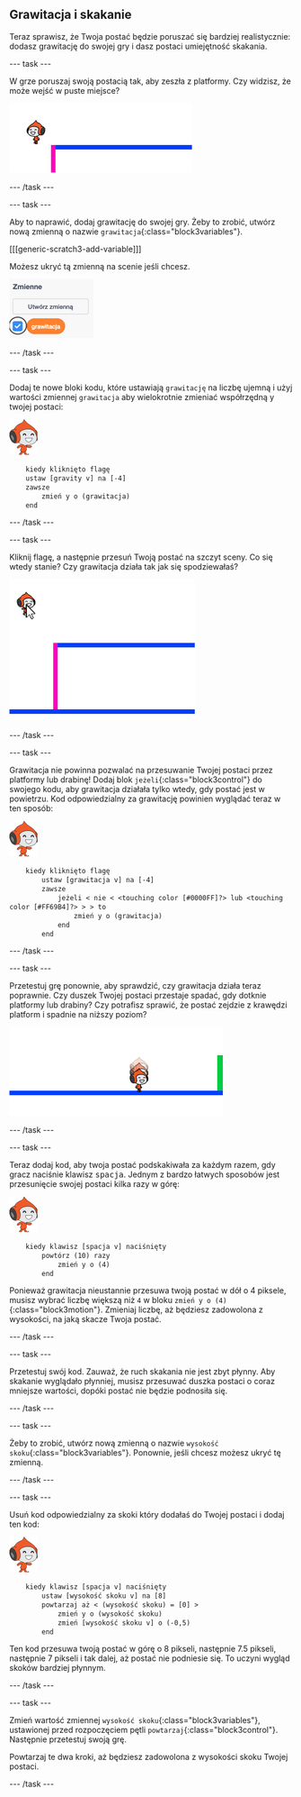 ## Grawitacja i skakanie

Teraz sprawisz, że Twoja postać będzie poruszać się bardziej realistycznie: dodasz grawitację do swojej gry i dasz postaci umiejętność skakania.

--- task ---

W grze poruszaj swoją postacią tak, aby zeszła z platformy. Czy widzisz, że może wejść w puste miejsce?

![zrzut ekranu](images/dodge-no-gravity.png)

--- /task ---

--- task ---

Aby to naprawić, dodaj grawitację do swojej gry. Żeby to zrobić, utwórz nową zmienną o nazwie `grawitacja`{:class="block3variables"}.

[[[generic-scratch3-add-variable]]]

Możesz ukryć tą zmienną na scenie jeśli chcesz.

![zrzut ekranu](images/dodge-gravity-annotated.png)

--- /task ---

--- task ---

Dodaj te nowe bloki kodu, które ustawiają `grawitację` na liczbę ujemną i użyj wartości zmiennej `grawitacja` aby wielokrotnie zmieniać współrzędną y twojej postaci:

![duszek Pico walking](images/pico_walking_sprite.png)

```blocks3
    kiedy kliknięto flagę
    ustaw [gravity v] na [-4]
    zawsze
        zmień y o (grawitacja)
    end
```

--- /task ---

--- task ---

Kliknij flagę, a następnie przesuń Twoją postać na szczyt sceny. Co się wtedy stanie? Czy grawitacja działa tak jak się spodziewałaś?

![zrzut ekranu](images/dodge-gravity-drag.png)

--- /task ---

--- task ---

Grawitacja nie powinna pozwalać na przesuwanie Twojej postaci przez platformy lub drabinę! Dodaj blok `jeżeli`{:class="block3control"} do swojego kodu, aby grawitacja działała tylko wtedy, gdy postać jest w powietrzu. Kod odpowiedzialny za grawitację powinien wyglądać teraz w ten sposób:

![duszek Pico walking](images/pico_walking_sprite.png)

```blocks3
    kiedy kliknięto flagę
        ustaw [grawitacja v] na [-4]
        zawsze
            jeżeli < nie < <touching color [#0000FF]?> lub <touching color [#FF69B4]?> > > to
                zmień y o (grawitacja)
            end
        end
```

--- /task ---

--- task ---

Przetestuj grę ponownie, aby sprawdzić, czy grawitacja działa teraz poprawnie. Czy duszek Twojej postaci przestaje spadać, gdy dotknie platformy lub drabiny? Czy potrafisz sprawić, że postać zejdzie z krawędzi platform i spadnie na niższy poziom?

![zrzut ekranu](images/dodge-gravity-test.png)

--- /task ---

--- task ---

Teraz dodaj kod, aby twoja postać podskakiwała za każdym razem, gdy gracz naciśnie klawisz <kbd>spacja</kbd>. Jednym z bardzo łatwych sposobów jest przesunięcie swojej postaci kilka razy w górę:

![duszek Pico walking](images/pico_walking_sprite.png)

```blocks3
    kiedy klawisz [spacja v] naciśnięty
        powtórz (10) razy
            zmień y o (4)
        end
```

Ponieważ grawitacja nieustannie przesuwa twoją postać w dół o 4 piksele, musisz wybrać liczbę większą niż `4` w bloku `zmień y o (4)`{:class="block3motion"}. Zmieniaj liczbę, aż będziesz zadowolona z wysokości, na jaką skacze Twoja postać.

--- /task ---

--- task ---

Przetestuj swój kod. Zauważ, że ruch skakania nie jest zbyt płynny. Aby skakanie wyglądało płynniej, musisz przesuwać duszka postaci o coraz mniejsze wartości, dopóki postać nie będzie podnosiła się.

--- /task ---

--- task ---

Żeby to zrobić, utwórz nową zmienną o nazwie `wysokość skoku`{:class="block3variables"}. Ponownie, jeśli chcesz możesz ukryć tę zmienną.

--- /task ---

--- task ---

Usuń kod odpowiedzialny za skoki który dodałaś do Twojej postaci i dodaj ten kod:

![duszek Pico walking](images/pico_walking_sprite.png)

```blocks3
    kiedy klawisz [spacja v] naciśnięty
        ustaw [wysokość skoku v] na [8]
        powtarzaj aż < (wysokość skoku) = [0] >
            zmień y o (wysokość skoku)
            zmień [wysokość skoku v] o (-0,5)
        end
```

Ten kod przesuwa twoją postać w górę o 8 pikseli, następnie 7.5 pikseli, następnie 7 pikseli i tak dalej, aż postać nie podniesie się. To uczyni wygląd skoków bardziej płynnym.

--- /task ---

--- task ---

Zmień wartość zmiennej `wysokość skoku`{:class="block3variables"}, ustawionej przed rozpoczęciem pętli `powtarzaj`{:class="block3control"}. Następnie przetestuj swoją grę.

Powtarzaj te dwa kroki, aż będziesz zadowolona z wysokości skoku Twojej postaci.

--- /task ---